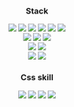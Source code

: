 
<div align=center>
  
<h3>Stack</h3> 
<div style="text-align: center">
  <img src="https://img.shields.io/badge/html5-E34F26?style=for-the-badge&logo=html5&logoColor=white">
  <img src="https://img.shields.io/badge/javascript-F7DF1E?style=for-the-badge&logo=javascript&logoColor=black">
  <img src="https://img.shields.io/badge/Typescript-3178C6?style=for-the-badge&logo=typescript&logoColor=white"/>
  <img src="https://img.shields.io/badge/jQuery-0769AD?style=for-the-badge&logo=jQuery&logoColor=white"/>
  <img src="https://img.shields.io/badge/react-444444?style=for-the-badge&logo=react">  
  <img src="https://img.shields.io/badge/Next.js-000000?style=for-the-badge&logo=Next.js&logoColor=white"/>
</br>

  <img src="https://img.shields.io/badge/java-007396?style=for-the-badge&logo=java&logoColor=white"/>
  <img src="https://img.shields.io/badge/Spring Boot-6DB33F?style=for-the-badge&logo=Spring&logoColor=white"/>
  <img src="https://img.shields.io/badge/MySQL-4479A1?style=for-the-badge&logo=MySQL&logoColor=white"/> 
</br>
  <img src="https://img.shields.io/badge/Firebase-FFCA28?style=for-the-badge&logo=firebase&logoColor=black"/>
  <img src="https://img.shields.io/badge/Postman-FF6C37?style=for-the-badge&logo=Postman&logoColor=white"/>

  </br>
  <img src="https://img.shields.io/badge/Prisma-2D3748?style=for-the-badge&logo=Prisma&logoColor=white"/>
  <img src="https://img.shields.io/badge/datagrip-000000?style=for-the-badge&logo=DataGrip&logoColor=white"/>
  
  </br>
<h3>Css skill</h3> 
  <img src="https://img.shields.io/badge/css-1572B6?style=for-the-badge&logo=css3&logoColor=white"> 
<!--   <img src="https://img.shields.io/badge/Bootstrapap-7952B3?style=for-the-badge&logo=bootstrap&logoColor=white"/> -->
  <img src="https://img.shields.io/badge/styled components-DB7093?style=for-the-badge&logo=styled-components&logoColor=white"/>
  <img src="https://img.shields.io/badge/Tailwind CSS-06B6D4?style=for-the-badge&logo=Tailwind CSS&logoColor=white"/>
    <img src="https://img.shields.io/badge/Chakra Ui-319795?style=for-the-badge&logo=Chakra UI&logoColor=white"/>
  





  </br>
  </br>
  </br>
  </br>
  
<!-- [![heemin96 GitHub stats](https://github-readme-stats.vercel.app/api?username=heemin96)](https://github.com/heemin96/github-readme-stats) -->
<!-- [![Top Langs](https://github-readme-stats.vercel.app/api/top-langs/?username=heemin96)](https://github.com/anuraghazra/github-readme-stats)-->
<!-- [![Anurag's GitHub stats](https://github-readme-stats.vercel.app/api?username=heemin96)](https://github.com/anuraghazra/github-readme-stats)-->
  </div>

